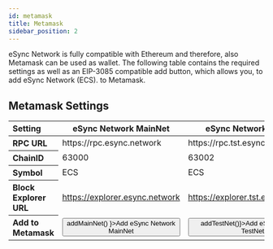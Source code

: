 ```yaml
---
id: metamask
title: Metamask
sidebar_position: 2
---
```


<head>
<script src="/js/metamask.js"></script>
<title>Metamask</title>
</head>

eSync Network is fully compatible with Ethereum and therefore, also Metamask can be used as wallet. The following table
contains the required settings as well as an EIP-3085 compatible add button, which allows you, to add eSync Network (ECS).
to Metamask.

## Metamask Settings

<table>
<thead>
<tr><th align="left" width="250">Setting</th><th width="250">eSync Network MainNet</th><th width="250">eSync Network TestNet</th></tr>
</thead>
<tbody>
<tr><th align="left">RPC URL</th><td>https://rpc.esync.network</td><td>https://rpc.tst.esync.network</td></tr>
<tr><th align="left">ChainID</th><td>63000</td><td>63002</td></tr>
<tr><th align="left">Symbol</th><td>ECS</td><td>ECS</td></tr>
<tr><th align="left">Block Explorer URL</th><td><a href="https://explorer.esync.network">https://explorer.esync.network</a></td><td><a href="https://explorer.tst.esync.network">https://explorer.tst.esync.network</a></td></tr>
<tr><th align="left">Add to Metamask</th><td><button href="#" onClick={ () => addMainNet() }>Add eSync Network MainNet</button></td><td><button href="#" onClick={() => addTestNet()}>Add eSync Network TestNet</button></td></tr>
</tbody>
</table>
